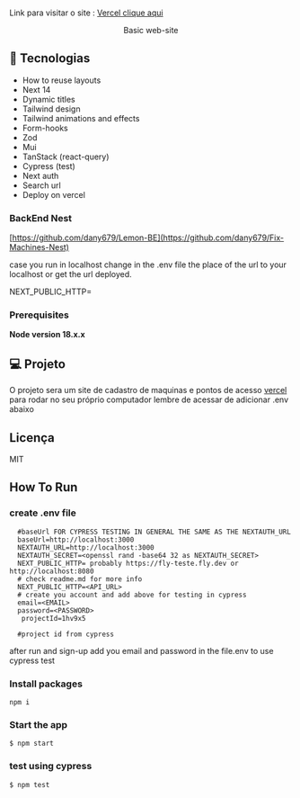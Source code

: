 <p align="center">
  <img alt="" src="./readme.png" height-max='720px'>
</p>

<p>Link para visitar o site : 
<a href="https://lumi-fe-git-dev-dany679s-projects.vercel.app/login" />Vercel clique aqui</a>
</p>
<p align='center'> Basic web-site <p/>

## 🚀 Tecnologias

- How to reuse layouts
- Next 14
- Dynamic titles
- Tailwind design
- Tailwind animations and effects
- Form-hooks
- Zod
- Mui
- TanStack (react-query)
- Cypress (test)
- Next auth
- Search url
- Deploy on vercel

### BackEnd Nest

[https://github.com/dany679/Lemon-BE](https://github.com/dany679/Fix-Machines-Nest)

case you run in localhost change in the .env file the place of the url to your localhost or get the url deployed.

NEXT_PUBLIC_HTTP=

### Prerequisites

**Node version 18.x.x**

## 💻 Projeto

O projeto sera um site de cadastro de maquinas e pontos de acesso <a href="https://vercel.com/" /> vercel</a> para rodar no seu próprio computador lembre de acessar de adicionar .env abaixo

## Licença

MIT

## How To Run

### create .env file

```shell
  #baseUrl FOR CYPRESS TESTING IN GENERAL THE SAME AS THE NEXTAUTH_URL
  baseUrl=http://localhost:3000
  NEXTAUTH_URL=http://localhost:3000
  NEXTAUTH_SECRET=<openssl rand -base64 32 as NEXTAUTH_SECRET>
  NEXT_PUBLIC_HTTP= probably https://fly-teste.fly.dev or http://localhost:8080
  # check readme.md for more info
  NEXT_PUBLIC_HTTP=<API_URL>
  # create you account and add above for testing in cypress
  email=<EMAIL>
  password=<PASSWORD>
   projectId=1hv9x5

  #project id from cypress

```

after run and sign-up add you email and password in the file.env to use cypress test

### Install packages

```shell
npm i
```

### Start the app

```shell
$ npm start
```

### test using cypress

```shell
$ npm test
```
